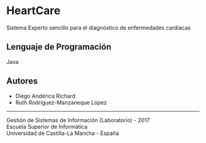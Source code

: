 # HeartCare
Sistema Experto sencillo para el diagnóstico de enfermedades cardíacas

## Lenguaje de Programación
Java

## Autores
* Diego Andérica Richard
* Ruth Rodríguez-Manzaneque López

-----------------------------------------------------------
Gestión de Sistemas de Información (Laboratorio) - 2017 <br>
Escuela Superior de Informática <br>
Universidad de Castilla-La Mancha - España